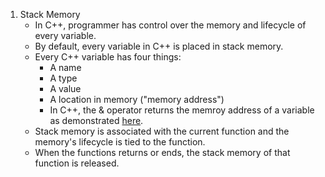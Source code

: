1. Stack Memory
    - In C++, programmer has control over the memory and lifecycle of every variable. 
    - By default, every variable in C++ is placed in stack memory.
    - Every C++ variable has four things:
        - A name
        - A type
        - A value
        - A location in memory ("memory address")
        - In C++, the & operator returns the memroy address of a variable as demonstrated [here](./addressOf.cpp).
    - Stack memory is associated with the current function and the memory's lifecycle is tied to the function.
    - When the functions returns or ends, the stack memory of that function is released.
    